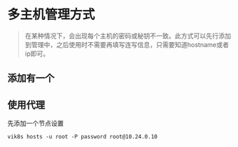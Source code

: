 # 多主机管理方式

> 在某种情况下，会出现每个主机的密码或秘钥不一致。此方式可以先行添加到管理中，之后使用时不需要再填写连写信息，只需要知道hostname或者ip即可。

## 添加有一个

## 使用代理

先添加一个节点设置
```shell 
vik8s hosts -u root -P password root@10.24.0.10 
```
